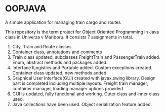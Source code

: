 # OOPJAVA
A simple application for managing train cargo and routes

This repository is the term project for Object Oriented Programming in Java class in Univerza v Mariboru.
It consists 7 assignments in total.

1) City, Train and Route classes
2) Container class, annotations and comments
3) Train class updated, subclasses FreightTrain and PassengerTrain added.
Enum, abstract methods and packages added.
4) Interface ILogistics and Portable added. 
Custom exceptions created. 
Container class updated, new methods added.
5) Graphical User Interface(GUI) created with javax.swing library.
Design part is completed including multiple layouts.
Freight train manager, container manager, loading manager options provided.
6) GUI is updated, fully functional and working.
Outer class and inner class used.
7) Java collections have been used.
Object serialization feature added.


